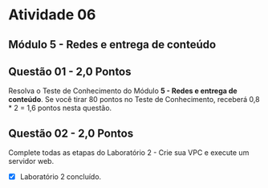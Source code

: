# Atividade 06

## Módulo 5 - Redes e entrega de conteúdo

## Questão 01 - 2,0 Pontos
Resolva o Teste de Conhecimento do Módulo **5 - Redes e entrega de conteúdo**. Se você tirar 80 pontos no Teste de Conhecimento, receberá 0,8 * 2 = 1,6 pontos nesta questão.
## Questão 02 - 2,0 Pontos
Complete todas as etapas do Laboratório 2 - Crie sua VPC e execute um servidor web.

- [x] Laboratório 2 concluído.